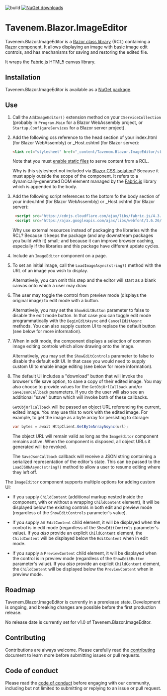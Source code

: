 ![build](https://img.shields.io/github/workflow/status/Tavenem/Blazor.ImageEditor/publish/main) [![NuGet downloads](https://img.shields.io/nuget/dt/Tavenem.Blazor.ImageEditor)](https://www.nuget.org/packages/Tavenem.Blazor.ImageEditor/)

Tavenem.Blazor.ImageEditor
==

Tavenem.Blazor.ImageEditor is a [Razor class
library](https://docs.microsoft.com/en-us/aspnet/core/razor-pages/ui-class) (RCL) containing a
[Razor component](https://docs.microsoft.com/en-us/aspnet/core/blazor/components/class-libraries).
It allows displaying an image with basic image edit controls, and has mechanisms for saving and
restoring the edited file.

It wraps the [Fabric.js](http://fabricjs.com/) HTML5 canvas library.

## Installation

Tavenem.Blazor.ImageEditor is available as a [NuGet package](https://www.nuget.org/packages/Tavenem.Blazor.ImageEditor/).

## Use

1. Call the `AddImageEditor()` extension method on your `IServiceCollection` (probably in
`Program.Main` for a Blazor WebAssembly project, or `Startup.ConfigureServices` for a Blazor server
project).

1. Add the following css reference to the head section of your index.html (for Blazor WebAssembly)
   or _Host.cshtml (for Blazor server):

   ````html
   <link rel="stylesheet" href="_content/Tavenem.Blazor.ImageEditor/style.css" />
   ````

   Note that you must [enable static
   files](https://docs.microsoft.com/en-us/aspnet/core/fundamentals/static-files) to serve content
   from a RCL.

   Why is this stylesheet not included via [Blazor CSS
   isolation](https://docs.microsoft.com/en-us/aspnet/core/blazor/components/css-isolation)? Because
   it must apply outside the scope of the component. It refers to a dynamically-generated DOM
   element managed by the [Fabric.js](http://fabricjs.com/) library which is appended to the body.

1. Add the following script references to the bottom fo the body section of your index.html (for
   Blazor WebAssembly) or _Host.cshtml (for Blazor server):

   ````html
    <script src="https://cdnjs.cloudflare.com/ajax/libs/fabric.js/4.3.1/fabric.min.js" integrity="sha512-ACqMrfAtm537AWzgx/xQ57JnFxXeq8RylQMGg4y/e6M2ew4Z8NycE8aId/Bt2ZE+w1gNsox3MgwxKl7SGMRdtA==" crossorigin="anonymous"></script>
    <script src="https://ajax.googleapis.com/ajax/libs/webfont/1.6.26/webfont.js"></script>
   ````

   Why use external resources instead of packaging the libraries with the RCL? Because it keeps the
   package (and any downstream packages you build with it) small; and because it can improve browser
   caching, especially if the libraries and this package have different update cycles.

1. Include an `ImageEditor` component on a page.

1. To set an initial image, call the `LoadImageAsync(string?)` method with the URL of an image you
   wish to display.
   
   Alternatively, you can omit this step and the editor will start as a blank canvas onto which a
   user may draw.

1. The user may toggle the control from preview mode (displays the original image) to edit mode with
   a button.
   
   Alternatively, you may set the `ShowEditButton` parameter to false to disable the edit mode
   button. In that case you can toggle edit mode programmatically with the `BeginEditAsync` and
   `CancelEditAsync` methods. You can also supply custom UI to replace the default button (see below
   for more information).

1. When in edit mode, the component displays a selection of common image editing controls which
   allow drawing onto the image.
   
   Alternatively, you may set the `ShowEditControls` parameter to false to disable the default edit
   UI. In that case you would need to supply custom UI to enable image editing (see below for more
   information).

1. The default UI includes a "download" button that will invoke the browser's file save option, to
   save a copy of their edited image. You may also choose to provide values for the
   `GetObjUrlCallback` and/or `SaveJsonCallback` parameters. If you do the user will also see an
   additional "save" button which will invoke both of these callbacks.
   
   `GetObjUrlCallback` will be passed an object URL referencing the current, edited image. You may
   use this to work with the edited image. For example, to get the image as a byte array for
   persisting to storage:

   ```csharp
   var bytes = await HttpClient.GetByteArrayAsync(url);
   ```

   The object URL will remain valid as long as the `ImageEditor` component remains active. When the
   component is disposed, all object URLs it generated will be revoked.
   
   The `SaveJsonCallback` callback will receive a JSON string containing a serialized representation
   of the editor's state. This can be passed to the `LoadJSONAsync(string?)` method to allow a user
   to resume editing where they left off.

The `ImageEditor` component supports multiple options for adding custom UI:

  - If you supply `ChildContent` (additional markup nested inside the component, with or without a
    wrapping `ChildContent` element), it will be displayed below the existing controls in both edit
    and preview mode (regardless of the `ShowEditControls` parameter's value).

  - If you supply an `EditContent` child element, it will be displayed when the control is in edit
    mode (regardless of the `ShowEditControls` parameter's value). If you *also* provide an explicit
    `ChildContent` element, the `ChildContent` will be displayed below the `EditContent` when in
    edit mode.

  - If you supply a `PreviewContent` child element, it will be displayed when the control is in
    preview mode (regardless of the `ShowEditButton` parameter's value). If you *also* provide an
    explicit `ChildContent` element, the `ChildContent` will be displayed below the `PreviewContent`
    when in preview mode.

## Roadmap

Tavenem.Blazor.ImageEditor is currently in a prerelease state. Development is ongoing, and breaking
changes are possible before the first production release.

No release date is currently set for v1.0 of Tavenem.Blazor.ImageEditor.

## Contributing

Contributions are always welcome. Please carefully read the [contributing](docs/CONTRIBUTING.md) document to learn more before submitting issues or pull requests.

## Code of conduct

Please read the [code of conduct](docs/CODE_OF_CONDUCT.md) before engaging with our community, including but not limited to submitting or replying to an issue or pull request.